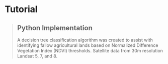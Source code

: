 # Tutorial
>
>
> ## Python Implementation
> A decision tree classification algorithm was created to assist with identifying fallow agricultural lands based on Normalized Difference Vegetation Index (NDVI) thresholds. Satellite data from 30m resolution Landsat 5, 7, and 8.